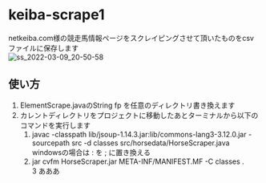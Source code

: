 # keiba-scrape1
netkeiba.com様の競走馬情報ページをスクレイピングさせて頂いたものをcsvファイルに保存します
<br>
![ss_2022-03-09_20-50-58](https://user-images.githubusercontent.com/98932123/157600614-5ef0b692-c2da-4624-abda-88b8db041f4e.png)

## 使い方
1. ElementScrape.javaのString fp を任意のディレクトリ書き換えます
2. カレントディレクトリをプロジェクトに移動したあとターミナルから以下のコマンドを実行します
      1. javac -classpath lib/jsoup-1.14.3.jar:lib/commons-lang3-3.12.0.jar -sourcepath src -d classes src/horsedata/HorseScraper.java<br>
           windowsの場合は : を ; に置き換える
      2. jar cvfm HorseScraper.jar META-INF/MANIFEST.MF -C classes .<br>
3 あああ
